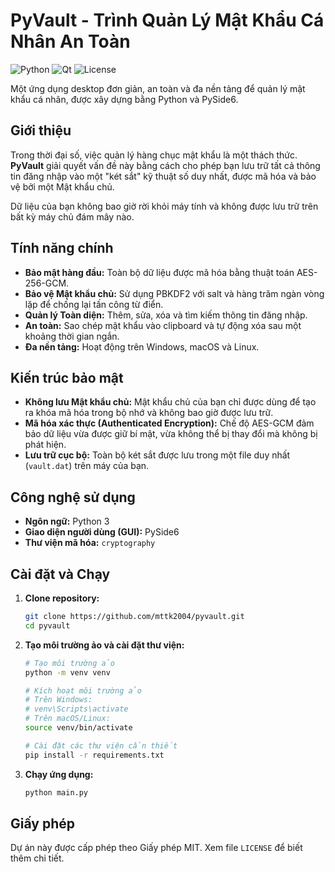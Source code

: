 # PyVault - Trình Quản Lý Mật Khẩu Cá Nhân An Toàn

![Python](https://img.shields.io/badge/python-3.10+-blue.svg)
![Qt](https://img.shields.io/badge/Qt-PySide6-green.svg)
![License](https://img.shields.io/badge/license-MIT-lightgrey.svg)

Một ứng dụng desktop đơn giản, an toàn và đa nền tảng để quản lý mật khẩu cá nhân, được xây dựng bằng Python và PySide6.

## Giới thiệu

Trong thời đại số, việc quản lý hàng chục mật khẩu là một thách thức. **PyVault** giải quyết vấn đề này bằng cách cho phép bạn lưu trữ tất cả thông tin đăng nhập vào một "két sắt" kỹ thuật số duy nhất, được mã hóa và bảo vệ bởi một Mật khẩu chủ.

Dữ liệu của bạn không bao giờ rời khỏi máy tính và không được lưu trữ trên bất kỳ máy chủ đám mây nào.

## Tính năng chính

- **Bảo mật hàng đầu:** Toàn bộ dữ liệu được mã hóa bằng thuật toán AES-256-GCM.
- **Bảo vệ Mật khẩu chủ:** Sử dụng PBKDF2 với salt và hàng trăm ngàn vòng lặp để chống lại tấn công từ điển.
- **Quản lý Toàn diện:** Thêm, sửa, xóa và tìm kiếm thông tin đăng nhập.
- **An toàn:** Sao chép mật khẩu vào clipboard và tự động xóa sau một khoảng thời gian ngắn.
- **Đa nền tảng:** Hoạt động trên Windows, macOS và Linux.

## Kiến trúc bảo mật

- **Không lưu Mật khẩu chủ:** Mật khẩu chủ của bạn chỉ được dùng để tạo ra khóa mã hóa trong bộ nhớ và không bao giờ được lưu trữ.
- **Mã hóa xác thực (Authenticated Encryption):** Chế độ AES-GCM đảm bảo dữ liệu vừa được giữ bí mật, vừa không thể bị thay đổi mà không bị phát hiện.
- **Lưu trữ cục bộ:** Toàn bộ két sắt được lưu trong một file duy nhất (`vault.dat`) trên máy của bạn.

## Công nghệ sử dụng

- **Ngôn ngữ:** Python 3
- **Giao diện người dùng (GUI):** PySide6
- **Thư viện mã hóa:** `cryptography`

## Cài đặt và Chạy

1.  **Clone repository:**
    ```bash
    git clone https://github.com/mttk2004/pyvault.git
    cd pyvault
    ```

2.  **Tạo môi trường ảo và cài đặt thư viện:**
    ```bash
    # Tạo môi trường ảo
    python -m venv venv

    # Kích hoạt môi trường ảo
    # Trên Windows:
    # venv\Scripts\activate
    # Trên macOS/Linux:
    source venv/bin/activate

    # Cài đặt các thư viện cần thiết
    pip install -r requirements.txt
    ```

3.  **Chạy ứng dụng:**
    ```bash
    python main.py
    ```

## Giấy phép

Dự án này được cấp phép theo Giấy phép MIT. Xem file `LICENSE` để biết thêm chi tiết.
